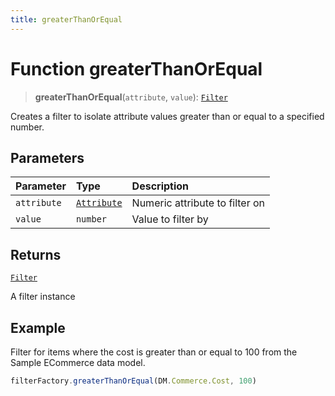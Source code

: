```yaml
---
title: greaterThanOrEqual
---
```


# Function greaterThanOrEqual

> **greaterThanOrEqual**(`attribute`, `value`): [`Filter`](../../../interfaces/interface.Filter.md)

Creates a filter to isolate attribute values greater than or equal to a specified number.

## Parameters

| Parameter | Type | Description |
| :------ | :------ | :------ |
| `attribute` | [`Attribute`](../../../interfaces/interface.Attribute.md) | Numeric attribute to filter on |
| `value` | `number` | Value to filter by |

## Returns

[`Filter`](../../../interfaces/interface.Filter.md)

A filter instance

## Example

Filter for items where the cost is greater than or equal to 100 from the Sample ECommerce data model.
```ts
filterFactory.greaterThanOrEqual(DM.Commerce.Cost, 100)
```
